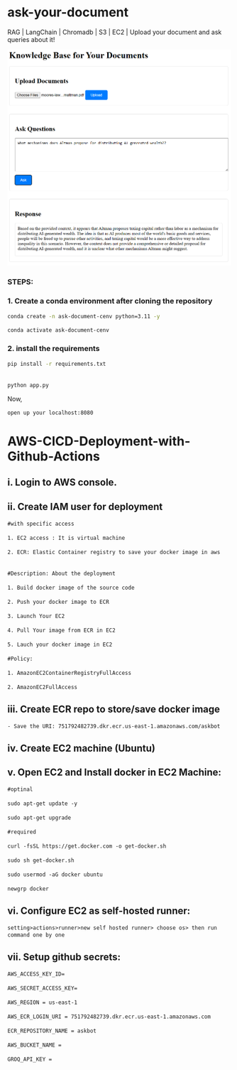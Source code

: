 # ask-your-document
RAG | LangChain | Chromadb | S3 | EC2 | Upload your document and ask queries about it!

![Output Image](out.png)

### STEPS:


### 1. Create a conda environment after cloning the repository

```bash
conda create -n ask-document-cenv python=3.11 -y
```

```bash
conda activate ask-document-cenv
```


### 2. install the requirements
```bash
pip install -r requirements.txt
```


```bash

python app.py
```

Now,
```bash
open up your localhost:8080
```



# AWS-CICD-Deployment-with-Github-Actions

## i. Login to AWS console.

## ii. Create IAM user for deployment

	#with specific access

	1. EC2 access : It is virtual machine

	2. ECR: Elastic Container registry to save your docker image in aws


	#Description: About the deployment

	1. Build docker image of the source code

	2. Push your docker image to ECR

	3. Launch Your EC2 

	4. Pull Your image from ECR in EC2

	5. Lauch your docker image in EC2

	#Policy:

	1. AmazonEC2ContainerRegistryFullAccess

	2. AmazonEC2FullAccess

	
## iii. Create ECR repo to store/save docker image
    - Save the URI: 751792482739.dkr.ecr.us-east-1.amazonaws.com/askbot

	
## iv. Create EC2 machine (Ubuntu) 

## v. Open EC2 and Install docker in EC2 Machine:
	
	
	#optinal

	sudo apt-get update -y

	sudo apt-get upgrade
	
	#required

	curl -fsSL https://get.docker.com -o get-docker.sh

	sudo sh get-docker.sh

	sudo usermod -aG docker ubuntu

	newgrp docker
	
## vi. Configure EC2 as self-hosted runner:
    setting>actions>runner>new self hosted runner> choose os> then run command one by one


## vii. Setup github secrets:

    AWS_ACCESS_KEY_ID=

    AWS_SECRET_ACCESS_KEY=

    AWS_REGION = us-east-1

    AWS_ECR_LOGIN_URI = 751792482739.dkr.ecr.us-east-1.amazonaws.com

    ECR_REPOSITORY_NAME = askbot

    AWS_BUCKET_NAME = 

    GROQ_API_KEY = 

